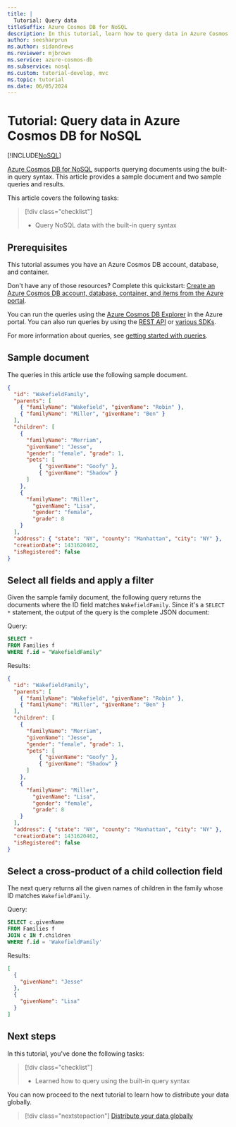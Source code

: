 ```yaml
---
title: |
  Tutorial: Query data
titleSuffix: Azure Cosmos DB for NoSQL
description: In this tutorial, learn how to query data in Azure Cosmos DB for NoSQL with the built-in query syntax using the Data Explorer.
author: seesharprun
ms.author: sidandrews
ms.reviewer: mjbrown
ms.service: azure-cosmos-db
ms.subservice: nosql
ms.custom: tutorial-develop, mvc
ms.topic: tutorial
ms.date: 06/05/2024
---
```


# Tutorial: Query data in Azure Cosmos DB for NoSQL

[!INCLUDE[NoSQL](../includes/appliesto-nosql.md)]

[Azure Cosmos DB for NoSQL](../introduction.md) supports querying documents using the built-in query syntax. This article provides a sample document and two sample queries and results.

This article covers the following tasks:

> [!div class="checklist"]
>
> - Query NoSQL data with the built-in query syntax
>

## Prerequisites

This tutorial assumes you have an Azure Cosmos DB account, database, and container.

Don't have any of those resources? Complete this quickstart: [Create an Azure Cosmos DB account, database, container, and items from the Azure portal](quickstart-portal.md).

You can run the queries using the [Azure Cosmos DB Explorer](../data-explorer.md) in the Azure portal. You can also run queries by using the [REST API](/rest/api/cosmos-db/) or [various SDKs](sdk-dotnet-v3.md).

For more information about queries, see [getting started with queries](query/getting-started.md).

## Sample document

The queries in this article use the following sample document.

```json
{
  "id": "WakefieldFamily",
  "parents": [
    { "familyName": "Wakefield", "givenName": "Robin" },
    { "familyName": "Miller", "givenName": "Ben" }
  ],
  "children": [
    {
      "familyName": "Merriam", 
      "givenName": "Jesse", 
      "gender": "female", "grade": 1,
      "pets": [
          { "givenName": "Goofy" },
          { "givenName": "Shadow" }
      ]
    },
    { 
      "familyName": "Miller", 
        "givenName": "Lisa", 
        "gender": "female", 
        "grade": 8 
    }
  ],
  "address": { "state": "NY", "county": "Manhattan", "city": "NY" },
  "creationDate": 1431620462,
  "isRegistered": false
}
```

## Select all fields and apply a filter

Given the sample family document, the following query returns the documents where the ID field matches `WakefieldFamily`. Since it's a `SELECT *` statement, the output of the query is the complete JSON document:

Query:

```sql
SELECT * 
FROM Families f 
WHERE f.id = "WakefieldFamily"
```

Results:

```json
{
  "id": "WakefieldFamily",
  "parents": [
    { "familyName": "Wakefield", "givenName": "Robin" },
    { "familyName": "Miller", "givenName": "Ben" }
  ],
  "children": [
    {
      "familyName": "Merriam", 
      "givenName": "Jesse", 
      "gender": "female", "grade": 1,
      "pets": [
          { "givenName": "Goofy" },
          { "givenName": "Shadow" }
      ]
    },
    { 
      "familyName": "Miller", 
        "givenName": "Lisa", 
        "gender": "female", 
        "grade": 8 
    }
  ],
  "address": { "state": "NY", "county": "Manhattan", "city": "NY" },
  "creationDate": 1431620462,
  "isRegistered": false
}
```

## Select a cross-product of a child collection field

The next query returns all the given names of children in the family whose ID matches `WakefieldFamily`.

Query:

```sql
SELECT c.givenName 
FROM Families f 
JOIN c IN f.children 
WHERE f.id = 'WakefieldFamily'
```

Results:

```json
[
  {
    "givenName": "Jesse"
  },
  {
    "givenName": "Lisa"
  }
]
```

## Next steps

In this tutorial, you've done the following tasks:

> [!div class="checklist"]
>
> - Learned how to query using the built-in query syntax
>

You can now proceed to the next tutorial to learn how to distribute your data globally.

> [!div class="nextstepaction"]
> [Distribute your data globally](tutorial-global-distribution.md)
